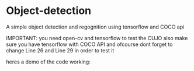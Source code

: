 # Object-detection
A simple object detection and regognition using tensorflow and COCO api

IMPORTANT: you need open-cv and tensorflow to test the CUJO also make sure you have tensorflow with COCO API and ofcourse dont forget to change Line 26 and Line 29 in order to test it

heres a demo of the code working:

